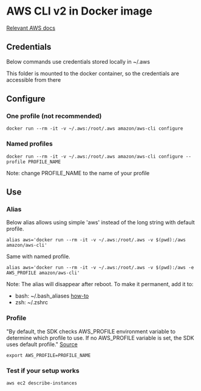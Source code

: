 # AWS CLI v2 in Docker image
[Relevant AWS docs](https://docs.aws.amazon.com/cli/latest/userguide/install-cliv2-docker.html)

## Credentials

Below commands use credentials stored locally in ~/.aws

This folder is mounted to the docker container, so the credentials are accessible from there

## Configure

### One profile (not recommended)

`docker run --rm -it -v ~/.aws:/root/.aws amazon/aws-cli configure`

### Named profiles

`docker run --rm -it -v ~/.aws:/root/.aws amazon/aws-cli configure --profile PROFILE_NAME`

Note: change PROFILE_NAME to the name of your profile

## Use

### Alias
Below alias allows using simple 'aws' instead of the long string with default profile.

`alias aws='docker run --rm -it -v ~/.aws:/root/.aws -v $(pwd):/aws amazon/aws-cli'`

Same with named profile.

`alias aws='docker run --rm -it -v ~/.aws:/root/.aws -v $(pwd):/aws -e AWS_PROFILE amazon/aws-cli'`

Note: The alias will disappear after reboot.
To make it permanent, add it to:
- bash: ~/.bash_aliases [how-to](https://bash.cyberciti.biz/guide/~/.bash_aliases)
- zsh: ~/.zshrc

### Profile

"By default, the SDK checks AWS_PROFILE environment variable to determine which profile to use. If no AWS_PROFILE variable is set, the SDK uses default profile."
[Source](https://docs.aws.amazon.com/sdk-for-go/v1/developer-guide/configuring-sdk.html)

`export AWS_PROFILE=PROFILE_NAME`

### Test if your setup works

`aws ec2 describe-instances`

